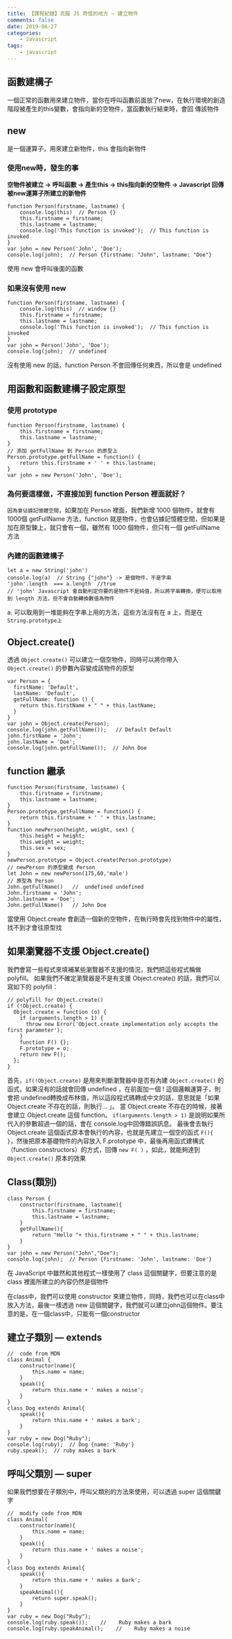 ```yaml
---
title: 【課程紀錄】克服 JS 奇怪的地方 — 建立物件
comments: false
date: 2019-06-27
categories:
    - Javascript
tags:
    - javascript
---
```


## 函數建構子

一個正常的函數用來建立物件，當你在呼叫函數前面放了new，在執行環境的創造階段被產生的this變數，會指向新的空物件，當函數執行結束時，會回
傳該物件

## new

是一個運算子，用來建立新物件，this 會指向新物件

### 使用new時，發生的事

**空物件被建立 -> 呼叫函數 -> 產生this -> this指向新的空物件 -> Javascript 回傳被new運算子所建立的新物件**
```
function Person(firstname, lastname) {
    console.log(this)  // Person {}
    this.firstname = firstname;
    this.lastname = lastname;
    console.log('This function is invoked');  // This function is invoked
}
var john = new Person('John', 'Doe');
console.log(john);  // Person {firstname: "John", lastname: "Doe"}
```

使用 new 會呼叫後面的函數

### 如果沒有使用 new
```
function Person(firstname, lastname) {
    console.log(this)  // window {}
    this.firstname = firstname;
    this.lastname = lastname;
    console.log('This function is invoked');  // This function is invoked
}
var john = Person('John', 'Doe');
console.log(john);  // undefined
```

沒有使用 new 的話，function Person 不會回傳任何東西，所以會是 undefined

## 用函數和函數建構子設定原型

### 使用 prototype
```
function Person(firstname, lastname) {
    this.firstname = firstname;
    this.lastname = lastname;
}
// 添加 getFullName 到 Person 的原型上
Person.prototype.getFullName = function() {
    return this.firstname + ' ' + this.lastname; 
}
var john = new Person('John', 'Doe');
```

### 為何要這樣做，不直接加到 function Person 裡面就好？

`因為會佔據記憶體空間`，如果加在 Person 裡面，我們新增 1000 個物件，就會有 1000個 getFullName 方法，function 就是物件，也會佔據記憶體空間，但如果是加在原型鍊上，就只會有一個，雖然有 1000 個物件，但只有一個 getFullName 方法

### 內建的函數建構子
```
let a = new String('john')
console.log(a)  // String {"john"} -> 是個物件，不是字串
'john'.length  === a.length  //true
// 'john' Javascript 會自動判定你要的是物件不是純值，所以將字串轉換，便可以取用到 length 方法，但不會自動轉換數值為物件
```

a. 可以取用到一堆能夠在字串上用的方法，這些方法沒有在 a 上，而是在 `String.prototype上`

## Object.create()

透過 `Object.create()` 可以建立一個空物件，同時可以將你帶入 `Object.create()` 的參數內容變成該物件的原型
```
var Person = {
  firstName: 'Default',
  lastName: 'Default',
  getFullName: function () {
    return this.firstName + " " + this.lastName;
  }
}
var john = Object.create(Person);
console.log(john.getFullName());   // Default Default
john.firstName = 'John';
john.lastName = 'Doe';
console.log(john.getFullName());  // John Doe
```

## function 繼承
```
function Person(firstname, lastname) {
	this.firstname = firstname;
	this.lastname = lastname;
}
Person.prototype.getFullName = function() {
	return this.firstname + ' ' + this.lastname;
}
function newPerson(height, weight, sex) {
	this.height = height;
	this.weight = weight;
	this.sex = sex;
}
newPerson.prototype = Object.create(Person.prototype)
// newPerson 的原型變成 Person
let John = new newPerson(175,60,'male')
// 原型為 Person
John.getFullName()   //  undefined undefined
John.firstname = 'John';
John.lastname = 'Doe';
John.getFullName()   // John Doe
```

當使用 Object.create 會創造一個新的空物件，在執行時會先找到物件中的屬性，找不到才會往原型找

## 如果瀏覽器不支援 Object.create()
我們會寫一些程式來填補某些瀏覽器不支援的情況，我們把這些程式稱做 polyfill。
如果我們不確定瀏覽器是不是有支援 Object.create() 的話，我們可以寫如下的 polyfill：
```
// polyfill for Object.create()
if (!Object.create) {
  Object.create = function (o) {
    if (arguments.length > 1) {
      throw new Error('Object.create implementation only accepts the first parameter');
    }
    function F() {};
    F.prototype = o;
    return new F();
  };
}
```

首先，`if(!Object.create)` 是用來判斷瀏覽器中是否有內建 `Object.create()` 的函式，如果沒有的話就會回傳 undefined ，在前面加一個 ! 這個邏輯運算子，則會把 undefined轉換成布林值，所以這段程式碼轉成中文的話，意思就是「如果 Object.create 不存在的話，則執行… 」。
當 Object.create 不存在的時候，接著會建立 Object.create 這個 function。 `if(arguments.length > 1)` 是說明如果所代入的參數超過一個的話，會在 console.log中回傳錯誤訊息。
最後會去執行 Object.create 這個函式原本會執行的內容，也就是先建立一個空的函式 `F(){ }`，然後把原本基礎物件的內容放入 F.prototype 中，最後再用函式建構式（function constructors）的方式，回傳 `new F( )` ，如此，就能夠達到 `Object.create()` 原本的效果

## Class(類別)
```
class Person {
    constructor(firstname, lastname){
        this.firstname = firstname;
        this.lastname = lastname;
    }
    getFullName(){
        return "Hello "+ this.firstname + " " + this.lastname;
    }
}
var john = new Person("John","Doe");
console.log(john);  // Person {firstname: 'John', lastname: 'Doe'}
```

在 JavaScript 中雖然和其他程式一樣使用了 class 這個關鍵字，但要注意的是 class 裡面所建立的內容仍然是個物件

在class中，我們可以使用 constructor 來建立物件，同時，我們也可以在class中放入方法，最後一樣透過 new 這個關鍵字，我們就可以建立john這個物件。要注意的是，在一個class中，只能有一個constructor

## 建立子類別 — extends
```
//  code from MDN
class Animal {
    constructor(name){
        this.name = name;
    }
    speak(){
        return this.name + ' makes a noise';
    }
}
class Dog extends Animal{
    speak(){
        return this.name + ' makes a bark';
    }
}
var ruby = new Dog("Ruby");
console.log(ruby);  // Dog {name: 'Ruby'}
ruby.speak();  // ruby makes a bark
```

## 呼叫父類別 — super

如果我們想要在子類別中，呼叫父類別的方法來使用，可以透過 super 這個關鍵字
```
//  modify code from MDN
class Animal{
    constructor(name){
        this.name = name;
    }
    speak(){
        return this.name + ' makes a noise';
    }
}
class Dog extends Animal{
    speak(){
        return this.name + ' makes a bark';
    }
    speakAnimal(){
        return super.speak();
    }
}
var ruby = new Dog("Ruby");
console.log(ruby.speak());    //    Ruby makes a bark
console.log(ruby.speakAnimal();    //    Ruby makes a noise
```